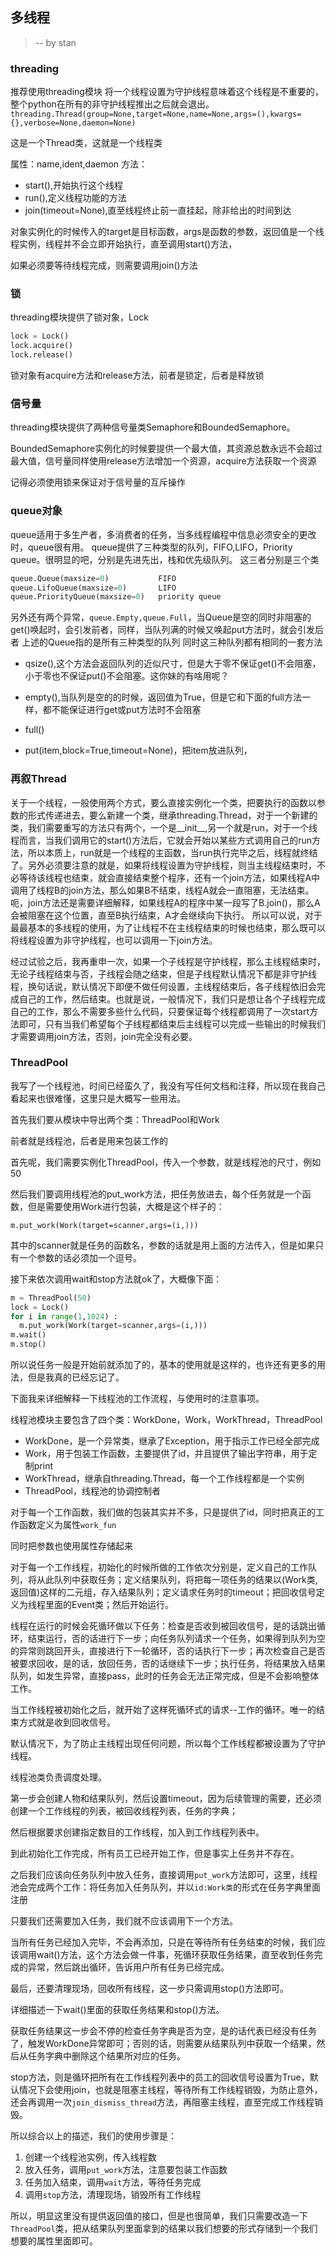 ## 多线程
> -- by stan

### threading
推荐使用threading模块 
将一个线程设置为守护线程意味着这个线程是不重要的，整个python在所有的非守护线程推出之后就会退出。 
`threading.Thread(group=None,target=None,name=None,args=(),kwargs={},verbose=None,daemon=None)`

这是一个Thread类，这就是一个线程类 

属性：name,ident,daemon
方法：

- start(),开始执行这个线程
- run(),定义线程功能的方法
- join(timeout=None),直至线程终止前一直挂起，除非给出的时间到达

对象实例化的时候传入的target是目标函数，args是函数的参数，返回值是一个线程实例，线程并不会立即开始执行，直至调用start()方法，

如果必须要等待线程完成，则需要调用join()方法 

### 锁
threading模块提供了锁对象，Lock 
~~~python
lock = Lock()
lock.acquire()
lock.release()
~~~
锁对象有acquire方法和release方法，前者是锁定，后者是释放锁 

### 信号量

threading模块提供了两种信号量类Semaphore和BoundedSemaphore。

BoundedSemaphore实例化的时候要提供一个最大值，其资源总数永远不会超过最大值，信号量同样使用release方法增加一个资源，acquire方法获取一个资源

记得必须使用锁来保证对于信号量的互斥操作

### queue对象

queue适用于多生产者，多消费者的任务，当多线程编程中信息必须安全的更改时，queue很有用。
queue提供了三种类型的队列，FIFO,LIFO，Priority queue。很明显的吧，分别是先进先出，栈和优先级队列。
这三者分别是三个类

~~~python
queue.Queue(maxsize=0)           FIFO
queue.LifoQueue(maxsize=0)       LIFO
queue.PriorityQueue(maxsize=0)   priority queue  
~~~
另外还有两个异常，`queue.Empty,queue.Full`，当Queue是空的同时非阻塞的get()唤起时，会引发前者，同样，当队列满的时候又唤起put方法时，就会引发后者 
上述的Queue指的是所有三种类型的队列 
同时这三种队列都有相同的一套方法 
- qsize(),这个方法会返回队列的近似尺寸，但是大于零不保证get()不会阻塞，小于零也不保证put()不会阻塞。这你妹的有啥用呢？

- empty(),当队列是空的的时候，返回值为True，但是它和下面的full方法一样，都不能保证进行get或put方法时不会阻塞  

- full()

- put(item,block=True,timeout=None)，把item放进队列，

### 再叙Thread

关于一个线程，一般使用两个方式，要么直接实例化一个类，把要执行的函数以参数的形式传递进去，要么新建一个类，继承threading.Thread，对于一个新建的类，我们需要重写的方法只有两个，一个是__init__,另一个就是run，对于一个线程而言，当我们调用它的start()方法后，它就会开始以某些方式调用自己的run方法，所以本质上，run就是一个线程的主函数，当run执行完毕之后，线程就终结了。另外必须要注意的就是，如果将线程设置为守护线程，则当主线程结束时，不必等待该线程也结束，就会直接结束整个程序，还有一个join方法，如果线程A中调用了线程B的join方法，那么如果B不结束，线程A就会一直阻塞，无法结束。 
呃，join方法还是需要详细解释，如果线程A的程序中某一段写了B.join()，那么A会被阻塞在这个位置，直至B执行结束，A才会继续向下执行。 
所以可以说，对于最最基本的多线程的使用，为了让线程不在主线程结束的时候也结束，那么既可以将线程设置为非守护线程，也可以调用一下join方法。 



经过试验之后，我再重申一次，如果一个子线程是守护线程，那么主线程结束时，无论子线程结束与否，子线程会随之结束，但是子线程默认情况下都是非守护线程，换句话说，默认情况下即便不做任何设置，主线程结束后，各子线程依旧会完成自己的工作，然后结束。也就是说，一般情况下，我们只是想让各个子线程完成自己的工作，那么不需要多些什么代码，只要保证每个线程都调用了一次start方法即可，只有当我们希望每个子线程都结束后主线程可以完成一些输出的时候我们才需要调用join方法，否则，join完全没有必要。



### ThreadPool

我写了一个线程池，时间已经蛮久了，我没有写任何文档和注释，所以现在我自己看起来也很难懂，这里只是大概写一些用法。

首先我们要从模块中导出两个类：ThreadPool和Work

前者就是线程池，后者是用来包装工作的

首先呢，我们需要实例化ThreadPool，传入一个参数，就是线程池的尺寸，例如50

然后我们要调用线程池的put_work方法，把任务放进去，每个任务就是一个函数，但是需要使用Work进行包装，大概是这个样子的：

`m.put_work(Work(target=scanner,args=(i,)))`

其中的scanner就是任务的函数名，参数的话就是用上面的方法传入，但是如果只有一个参数的话必须加一个逗号。

接下来依次调用wait和stop方法就ok了，大概像下面：

~~~python
m = ThreadPool(50)
lock = Lock()
for i in range(1,1024) :
  m.put_work(Work(target=scanner,args=(i,)))
m.wait()
m.stop()
~~~

所以说任务一般是开始前就添加了的，基本的使用就是这样的，也许还有更多的用法，但是我真的已经忘记了。



下面我来详细解释一下线程池的工作流程，与使用时的注意事项。

线程池模块主要包含了四个类：WorkDone，Work，WorkThread，ThreadPool

-   WorkDone，是一个异常类，继承了Exception，用于指示工作已经全部完成
-   Work，用于包装工作函数，主要提供了id，并且提供了输出字符串，用于定制print
-   WorkThread，继承自threading.Thread，每一个工作线程都是一个实例
-   ThreadPool，线程池的协调控制者



对于每一个工作函数，我们做的包装其实并不多，只是提供了id，同时把真正的工作函数定义为属性`work_fun`

同时把参数也使用属性存储起来

对于每一个工作线程，初始化的时候所做的工作依次分别是，定义自己的工作队列，将从此队列中获取任务；定义结果队列，将把每一项任务的结果以(Work类,返回值)这样的二元组，存入结果队列；定义请求任务时的timeout；把回收信号定义为线程里面的Event类；然后开始运行。

线程在运行的时候会死循环做以下任务：检查是否收到被回收信号，是的话跳出循环，结束运行，否的话进行下一步；向任务队列请求一个任务，如果得到队列为空的异常则跳回开头，直接进行下一轮循环，否的话执行下一步；再次检查自己是否被要求回收，是的话，放回任务，否的话继续下一步；执行任务，将结果放入结果队列，如发生异常，直接pass，此时的任务会无法正常完成，但是不会影响整体工作。

当工作线程被初始化之后，就开始了这样死循环式的请求--工作的循环。唯一的结束方式就是收到回收信号。

默认情况下，为了防止主线程出现任何问题，所以每个工作线程都被设置为了守护线程。



线程池类负责调度处理。

第一步会创建人物和结果队列，然后设置timeout，因为后续管理的需要，还必须创建一个工作线程的列表，被回收线程列表，任务的字典；

然后根据要求创建指定数目的工作线程，加入到工作线程列表中。

到此初始化工作完成，所有员工已经开始工作，但是事实上任务并不存在。

之后我们应该向任务队列中放入任务，直接调用`put_work`方法即可，这里，线程池会完成两个工作：将任务加入任务队列，并以`id:Work类`的形式在任务字典里面注册

只要我们还需要加入任务，我们就不应该调用下一个方法。

当所有任务已经加入完毕，不会再添加，只是在等待所有任务结束的时候，我们应该调用wait()方法，这个方法会做一件事，死循环获取任务结果，直至收到任务完成的异常，然后跳出循环，告诉用户所有任务已经完成。

最后，还要清理现场，回收所有线程，这一步只需调用stop()方法即可。

详细描述一下wait()里面的获取任务结果和stop()方法。

获取任务结果这一步会不停的检查任务字典是否为空，是的话代表已经没有任务了，触发WorkDone异常即可；否则的话，则需要从结果队列中获取一个结果，然后从任务字典中删除这个结果所对应的任务。

stop方法，则是循环把所有在工作线程列表中的员工的回收信号设置为True，默认情况下会使用join，也就是阻塞主线程，等待所有工作线程销毁，为防止意外，还会再调用一次`join_dismiss_thread`方法，再阻塞主线程，直至完成工作线程销毁。



所以综合以上的描述，我们的使用步骤是：

1.  创建一个线程池实例，传入线程数
2.  放入任务，调用`put_work`方法，注意要包装工作函数
3.  任务加入结束，调用`wait`方法，等待任务完成
4.  调用`stop`方法，清理现场，销毁所有工作线程

所以，明显这里没有提供返回值的接口，但是也很简单，我们只需要改造一下`ThreadPool`类，把从结果队列里面拿到的结果以我们想要的形式存储到一个我们想要的属性里面即可。



